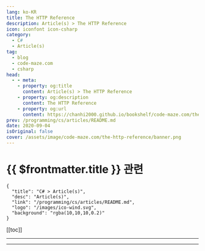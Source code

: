 ```yaml
---
lang: ko-KR
title: The HTTP Reference
description: Article(s) > The HTTP Reference
icon: iconfont icon-csharp
category: 
  - C#
  - Article(s)
tag: 
  - blog
  - code-maze.com
  - csharp
head:  
  - - meta:
    - property: og:title
      content: Article(s) > The HTTP Reference
    - property: og:description
      content: The HTTP Reference
    - property: og:url
      content: https://chanhi2000.github.io/bookshelf/code-maze.com/the-http-reference.html
prev: /programming/cs/articles/README.md
date: 2020-09-04
isOriginal: false
cover: /assets/image/code-maze.com/the-http-reference/banner.png
---
```


# {{ $frontmatter.title }} 관련

```component VPCard
{
  "title": "C# > Article(s)",
  "desc": "Article(s)",
  "link": "/programming/cs/articles/README.md",
  "logo": "/images/ico-wind.svg",
  "background": "rgba(10,10,10,0.2)"
}
```

[[toc]]

---

<SiteInfo
  name="The HTTP Reference"
  desc="This HTTP reference is a compilation of all the HTTP Status Codes, Request Methods, Headers and MIME types in one place."
  url="https://code-maze.com/the-http-reference/"
  logo="/assets/image/code-maze.com/favicon.png"
  preview="/assets/image/code-maze.com/the-http-reference/banner.png"/>

<!-- TODO: 작성 -->

---

<TagLinks />